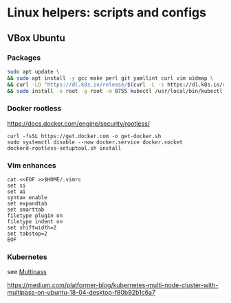 # Linux helpers: scripts and configs

## VBox Ubuntu 
### Packages
```bash
sudo apt update \
&& sudo apt install -y gcc make perl git yamllint curl vim uidmap \
&& curl -LO "https://dl.k8s.io/release/$(curl -L -s https://dl.k8s.io/release/stable.txt)/bin/linux/amd64/kubectl" \
&& sudo install -o root -g root -m 0755 kubectl /usr/local/bin/kubectl
```

### Docker rootless
https://docs.docker.com/engine/security/rootless/
```
curl -fsSL https://get.docker.com -o get-docker.sh 
sudo systemctl disable --now docker.service docker.socket
dockerd-rootless-setuptool.sh install
```

### Vim enhances
```
cat <<EOF >>$HOME/.vimrc
set si
set ai
syntax enable
set expandtab
set smarttab
filetype plugin on
filetype indent on
set shiftwidth=2
set tabstop=2
EOF
```  

### Kubernetes 
see [Multipass](https://multipass.run/)  

https://medium.com/platformer-blog/kubernetes-multi-node-cluster-with-multipass-on-ubuntu-18-04-desktop-f80b92b1c6a7


